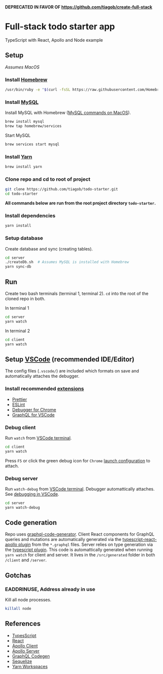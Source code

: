 **DEPRECATED IN FAVOR OF https://github.com/tiagob/create-full-stack**

# Full-stack todo starter app

TypeScript with React, Apollo and Node example

## Setup

_Assumes MacOS_

### Install [Homebrew](https://brew.sh/)

```bash
/usr/bin/ruby -e "$(curl -fsSL https://raw.githubusercontent.com/Homebrew/install/master/install)"
```

### Install [MySQL](https://www.mysql.com/)

Install MySQL with Homebrew ([MySQL commands on MacOS](https://gist.github.com/nrollr/3f57fc15ded7dddddcc4e82fe137b58e)).

```bash
brew install mysql
brew tap homebrew/services
```

Start MySQL

```bash
brew services start mysql
```

### Install [Yarn](https://yarnpkg.com/)

```bash
brew install yarn
```

### Clone repo and cd to root of project

```bash
git clone https://github.com/tiagob/todo-starter.git
cd todo-starter
```

**All commands below are run from the root project directory `todo-starter`.**

### Install dependencies

```bash
yarn install
```

### Setup database

Create database and sync (creating tables).

```bash
cd server
./createDb.sh  # Assumes MySQL is installed with Homebrew
yarn sync-db
```

## Run

Create two bash terminals (terminal 1, terminal 2). `cd` into the root of the cloned repo in both.

In terminal 1

```bash
cd server
yarn watch
```

In terminal 2

```bash
cd client
yarn watch
```

## Setup [VSCode](https://code.visualstudio.com/) (recommended IDE/Editor)

The config files (`.vscode/`) are included which formats on save and automatically attaches the debugger.

### Install recommended [extensions](https://code.visualstudio.com/docs/editor/extension-gallery)

- [Prettier](https://marketplace.visualstudio.com/items?itemName=esbenp.prettier-vscode)
- [ESLint](https://marketplace.visualstudio.com/items?itemName=dbaeumer.vscode-eslint)
- [Debugger for Chrome](https://marketplace.visualstudio.com/items?itemName=msjsdiag.debugger-for-chrome)
- [GraphQL for VSCode](https://marketplace.visualstudio.com/items?itemName=kumar-harsh.graphql-for-vscode)

### Debug client

Run `watch` from [VSCode terminal](https://code.visualstudio.com/docs/editor/integrated-terminal).

```bash
cd client
yarn watch
```

Press `F5` or click the green debug icon for `Chrome` [launch configuration](https://code.visualstudio.com/docs/editor/debugging#_launch-configurations) to attach.

### Debug server

Run `watch-debug` from [VSCode terminal](https://code.visualstudio.com/docs/editor/integrated-terminal). Debugger automattically attaches. See [debugging in VSCode](https://code.visualstudio.com/docs/editor/debugging).

```bash
cd server
yarn watch-debug
```

## Code generation

Repo uses [graphql-code-generator](https://graphql-code-generator.com/). Client React components for GraphQL queries and mutations are automatically generated via the [typescript-react-apollo plugin](https://graphql-code-generator.com/docs/plugins/typescript-react-apollo#usage) from the `*.graphql` files. Server relies on type generation via the [typescript plugin](https://graphql-code-generator.com/docs/plugins/typescript). This code is automattically generated when running `yarn watch` for client and server. It lives in the `/src/generated` folder in both `/client` and `/server`.

## Gotchas

### EADDRINUSE, Address already in use

Kill all node processes.

```bash
killall node
```

## References

- [TypesScript](https://www.typescriptlang.org/)
- [React](https://reactjs.org/)
- [Apollo Client](https://www.apollographql.com/docs/react/)
- [Apollo Server](https://www.apollographql.com/docs/apollo-server/)
- [GraphQL Codegen](https://graphql-code-generator.com/docs/getting-started/)
- [Sequelize](http://docs.sequelizejs.com/)
- [Yarn Workspaces](https://yarnpkg.com/lang/en/docs/workspaces/)
